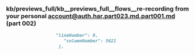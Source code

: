 ### kb/previews_full/kb__previews_full__flows__re-recording from your personal account@auth.har.part023.md.part001.md (part 002)

```md
                   "lineNumber": 0,
                      "columnNumber": 5621
                    },
    
```

```
